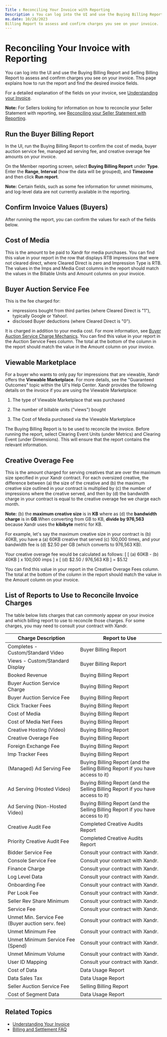 ```yaml
---
Title : Reconciling Your Invoice with Reporting
Description : You can log into the UI and use the Buying Billing Report and Selling
ms.date: 10/28/2023
Billing Report to assess and confirm charges you see on your invoice.
---
```



# Reconciling Your Invoice with Reporting





You can log into the UI and use the Buying Billing Report and Selling
Billing Report to assess and confirm charges you see on your invoice.
This page explains how to run the report and find the desired invoice
fields.

>

For a detailed explanation of the fields on your invoice, see
<a href="understanding-your-invoice.md" class="xref"
title="Annotated descriptions of the contents of your Xandr invoices.">Understanding
your Invoice</a>.

<div class="div">

>



<b>Note:</b> For Sellers looking for
information on how to reconcile your Seller Statement with reporting,
see <a href="reconciling-your-seller-statement-with-reporting.md"
class="xref">Reconciling your Seller Statement with Reporting</a>.











>

## Run the Buyer Billing Report

In the UI, run the Buying Billing Report to confirm the cost of media,
buyer auction service fee, managed ad serving fee, and creative overage
fee amounts on your invoice.

On the Member reporting screen, select **Buying Billing Report** under
**Type**. Enter the **Range**, **Interval** (how the data will be
grouped), and **Timezone** and then click **Run report**.

>



<b>Note:</b> Certain fields, such as some fee
information for unmet minimums, and log-level data are not currently
available in the reporting.







>

## Confirm Invoice Values (Buyers)

After running the report, you can confirm the values for each of the
fields below.



>

## Cost of Media

This is the amount to be paid to Xandr for media
purchases. You can find this value in your report in the row that
displays RTB impressions that were not cleared direct, where Cleared
Direct is zero and Impression Type is RTB. The values in the Imps and
Media Cost columns in the report should match the values in the Billable
Units and Amount columns on your invoice.



>

## Buyer Auction Service Fee

This is the fee charged for:

- impressions bought from third parties (where Cleared Direct is "1"),
  typically Google or Yahoo!.
- disclosed Buyer deductions (where Cleared Direct is "0").

It is charged in addition to your media cost. For more information, see
<a href="buyer-auction-service-charge-mechanics.md" class="xref">Buyer
Auction Service Charge Mechanics</a>. You can find this value in your
report in the Auction Service Fees column. The total at the bottom of
the column in the report should match the value in the Amount column on
your invoice.



>

## Viewable Marketplace

For a buyer who wants to only pay for impressions that are viewable,
Xandr offers the **Viewable Marketplace**. For
more details, see the "Guaranteed Outcomes" topic within the UI's Help
Center. Xandr provides the following details on
the invoice if you are using the Viewable Marketplace:

1.  The type of Viewable Marketplace that was purchased

2.  The number of billable units ("views") bought

3.  The Cost of Media purchased via the Viewable Marketplace

The Buying Billing Report is to be used to reconcile the invoice. Before
running the report, select Clearing Event
Units (under Metrics) and
Clearing Event (under
Dimensions). This will ensure that the
report contains the relevant information.



>

## Creative Overage Fee

This is the amount charged for serving creatives that are over the
maximum size specified in your Xandr contract.
For each oversized creative, the difference between (a) the size of the
creative and (b) the maximum creative size outlined in your contract is
multiplied by (c) the number of impressions where the creative served,
and then by (d) the bandwidth charge in your contract is equal to the
creative overage fee we charge each month.

>



<b>Note:</b> (b) the **maximum creative size**
is in **KB** where as (d) the **bandwidth charge** is in **GB**.When
converting from GB to KB, **divide by 976,563** because
Xandr uses the **kibibyte** metric for KB.





For example, let's say the maximum creative size in your contract is (b)
40KB, you have a (a) 60KB creative that served (c) 100,000 times, and
your bandwidth fee is (d) $2.50 per GB (which converts to 976,563 KB).

Your creative overage fee would be calculated as follows: \[ \[ (a)
60KB - (b) 40KB \] x 100,000 imps \] x \[ (d) $2.50 / 976,563 KB \] =
$5.12

You can find this value in your report in the Creative Overage Fees
column. The total at the bottom of the column in the report should match
the value in the Amount column on your invoice.



>

## List of Reports to Use to Reconcile Invoice Charges

The table below lists charges that can commonly appear on your invoice
and which billing report to use to reconcile those charges. For some
charges, you may need to consult your contract with
Xandr.

<table
id="reconciling_your_invoice_with_reporting__table-fd087171-2bce-4f8a-ac79-650e19057c4c"
class="table">
<thead class="thead">
<tr class="header row">
<th
id="reconciling_your_invoice_with_reporting__table-fd087171-2bce-4f8a-ac79-650e19057c4c__entry__1"
class="entry">Charge Description</th>
<th
id="reconciling_your_invoice_with_reporting__table-fd087171-2bce-4f8a-ac79-650e19057c4c__entry__2"
class="entry">Report to Use</th>
</tr>
</thead>
<tbody class="tbody">
<tr class="odd row">
<td class="entry"
headers="reconciling_your_invoice_with_reporting__table-fd087171-2bce-4f8a-ac79-650e19057c4c__entry__1">Completes
- Custom/Standard Video</td>
<td class="entry"
headers="reconciling_your_invoice_with_reporting__table-fd087171-2bce-4f8a-ac79-650e19057c4c__entry__2">Buyer
Billing Report</td>
</tr>
<tr class="even row">
<td class="entry"
headers="reconciling_your_invoice_with_reporting__table-fd087171-2bce-4f8a-ac79-650e19057c4c__entry__1">Views
- Custom/Standard Display</td>
<td class="entry"
headers="reconciling_your_invoice_with_reporting__table-fd087171-2bce-4f8a-ac79-650e19057c4c__entry__2">Buyer
Billing Report</td>
</tr>
<tr class="odd row">
<td class="entry"
headers="reconciling_your_invoice_with_reporting__table-fd087171-2bce-4f8a-ac79-650e19057c4c__entry__1">Booked
Revenue</td>
<td class="entry"
headers="reconciling_your_invoice_with_reporting__table-fd087171-2bce-4f8a-ac79-650e19057c4c__entry__2">Buying
Billing Report</td>
</tr>
<tr class="even row">
<td class="entry"
headers="reconciling_your_invoice_with_reporting__table-fd087171-2bce-4f8a-ac79-650e19057c4c__entry__1">Buyer
Auction Service Charge</td>
<td class="entry"
headers="reconciling_your_invoice_with_reporting__table-fd087171-2bce-4f8a-ac79-650e19057c4c__entry__2">Buying
Billing Report</td>
</tr>
<tr class="odd row">
<td class="entry"
headers="reconciling_your_invoice_with_reporting__table-fd087171-2bce-4f8a-ac79-650e19057c4c__entry__1">Buyer
Auction Service Fee</td>
<td class="entry"
headers="reconciling_your_invoice_with_reporting__table-fd087171-2bce-4f8a-ac79-650e19057c4c__entry__2">Buying
Billing Report</td>
</tr>
<tr class="even row">
<td class="entry"
headers="reconciling_your_invoice_with_reporting__table-fd087171-2bce-4f8a-ac79-650e19057c4c__entry__1">Click
Tracker Fees</td>
<td class="entry"
headers="reconciling_your_invoice_with_reporting__table-fd087171-2bce-4f8a-ac79-650e19057c4c__entry__2">Buying
Billing Report</td>
</tr>
<tr class="odd row">
<td class="entry"
headers="reconciling_your_invoice_with_reporting__table-fd087171-2bce-4f8a-ac79-650e19057c4c__entry__1">Cost
of Media</td>
<td class="entry"
headers="reconciling_your_invoice_with_reporting__table-fd087171-2bce-4f8a-ac79-650e19057c4c__entry__2">Buying
Billing Report</td>
</tr>
<tr class="even row">
<td class="entry"
headers="reconciling_your_invoice_with_reporting__table-fd087171-2bce-4f8a-ac79-650e19057c4c__entry__1">Cost
of Media Net Fees</td>
<td class="entry"
headers="reconciling_your_invoice_with_reporting__table-fd087171-2bce-4f8a-ac79-650e19057c4c__entry__2">Buying
Billing Report</td>
</tr>
<tr class="odd row">
<td class="entry"
headers="reconciling_your_invoice_with_reporting__table-fd087171-2bce-4f8a-ac79-650e19057c4c__entry__1">Creative
Hosting (Video)</td>
<td class="entry"
headers="reconciling_your_invoice_with_reporting__table-fd087171-2bce-4f8a-ac79-650e19057c4c__entry__2">Buying
Billing Report</td>
</tr>
<tr class="even row">
<td class="entry"
headers="reconciling_your_invoice_with_reporting__table-fd087171-2bce-4f8a-ac79-650e19057c4c__entry__1">Creative
Overage Fee</td>
<td class="entry"
headers="reconciling_your_invoice_with_reporting__table-fd087171-2bce-4f8a-ac79-650e19057c4c__entry__2">Buying
Billing Report</td>
</tr>
<tr class="odd row">
<td class="entry"
headers="reconciling_your_invoice_with_reporting__table-fd087171-2bce-4f8a-ac79-650e19057c4c__entry__1">Foreign
Exchange Fee</td>
<td class="entry"
headers="reconciling_your_invoice_with_reporting__table-fd087171-2bce-4f8a-ac79-650e19057c4c__entry__2">Buying
Billing Report</td>
</tr>
<tr class="even row">
<td class="entry"
headers="reconciling_your_invoice_with_reporting__table-fd087171-2bce-4f8a-ac79-650e19057c4c__entry__1">Imp
Tracker Fees</td>
<td class="entry"
headers="reconciling_your_invoice_with_reporting__table-fd087171-2bce-4f8a-ac79-650e19057c4c__entry__2">Buying
Billing Report</td>
</tr>
<tr class="odd row">
<td class="entry"
headers="reconciling_your_invoice_with_reporting__table-fd087171-2bce-4f8a-ac79-650e19057c4c__entry__1">(Managed)
Ad Serving Fee</td>
<td class="entry"
headers="reconciling_your_invoice_with_reporting__table-fd087171-2bce-4f8a-ac79-650e19057c4c__entry__2">Buying
Billing Report (and the Selling Billing Report if you have access to
it)</td>
</tr>
<tr class="even row">
<td class="entry"
headers="reconciling_your_invoice_with_reporting__table-fd087171-2bce-4f8a-ac79-650e19057c4c__entry__1">Ad
Serving (Hosted Video)</td>
<td class="entry"
headers="reconciling_your_invoice_with_reporting__table-fd087171-2bce-4f8a-ac79-650e19057c4c__entry__2">Buying
Billing Report (and the Selling Billing Report if you have access to
it)</td>
</tr>
<tr class="odd row">
<td class="entry"
headers="reconciling_your_invoice_with_reporting__table-fd087171-2bce-4f8a-ac79-650e19057c4c__entry__1">Ad
Serving (Non-Hosted Video)</td>
<td class="entry"
headers="reconciling_your_invoice_with_reporting__table-fd087171-2bce-4f8a-ac79-650e19057c4c__entry__2">Buying
Billing Report (and the Selling Billing Report if you have access to
it)</td>
</tr>
<tr class="even row">
<td class="entry"
headers="reconciling_your_invoice_with_reporting__table-fd087171-2bce-4f8a-ac79-650e19057c4c__entry__1">Creative
Audit Fee</td>
<td class="entry"
headers="reconciling_your_invoice_with_reporting__table-fd087171-2bce-4f8a-ac79-650e19057c4c__entry__2">Completed
Creative Audits Report</td>
</tr>
<tr class="odd row">
<td class="entry"
headers="reconciling_your_invoice_with_reporting__table-fd087171-2bce-4f8a-ac79-650e19057c4c__entry__1">Priority
Creative Audit Fee</td>
<td class="entry"
headers="reconciling_your_invoice_with_reporting__table-fd087171-2bce-4f8a-ac79-650e19057c4c__entry__2">Completed
Creative Audits Report</td>
</tr>
<tr class="even row">
<td class="entry"
headers="reconciling_your_invoice_with_reporting__table-fd087171-2bce-4f8a-ac79-650e19057c4c__entry__1">Bidder
Service Fee</td>
<td class="entry"
headers="reconciling_your_invoice_with_reporting__table-fd087171-2bce-4f8a-ac79-650e19057c4c__entry__2">Consult
your contract with Xandr.</td>
</tr>
<tr class="odd row">
<td class="entry"
headers="reconciling_your_invoice_with_reporting__table-fd087171-2bce-4f8a-ac79-650e19057c4c__entry__1">Console
Service Fee</td>
<td class="entry"
headers="reconciling_your_invoice_with_reporting__table-fd087171-2bce-4f8a-ac79-650e19057c4c__entry__2">Consult
your contract with Xandr.</td>
</tr>
<tr class="even row">
<td class="entry"
headers="reconciling_your_invoice_with_reporting__table-fd087171-2bce-4f8a-ac79-650e19057c4c__entry__1">Finance
Charge</td>
<td class="entry"
headers="reconciling_your_invoice_with_reporting__table-fd087171-2bce-4f8a-ac79-650e19057c4c__entry__2">Consult
your contract with Xandr.</td>
</tr>
<tr class="odd row">
<td class="entry"
headers="reconciling_your_invoice_with_reporting__table-fd087171-2bce-4f8a-ac79-650e19057c4c__entry__1">Log
Level Data</td>
<td class="entry"
headers="reconciling_your_invoice_with_reporting__table-fd087171-2bce-4f8a-ac79-650e19057c4c__entry__2">Consult
your contract with Xandr.</td>
</tr>
<tr class="even row">
<td class="entry"
headers="reconciling_your_invoice_with_reporting__table-fd087171-2bce-4f8a-ac79-650e19057c4c__entry__1">Onboarding
Fee</td>
<td class="entry"
headers="reconciling_your_invoice_with_reporting__table-fd087171-2bce-4f8a-ac79-650e19057c4c__entry__2">Consult
your contract with Xandr.</td>
</tr>
<tr class="odd row">
<td class="entry"
headers="reconciling_your_invoice_with_reporting__table-fd087171-2bce-4f8a-ac79-650e19057c4c__entry__1">Per
Look Fee</td>
<td class="entry"
headers="reconciling_your_invoice_with_reporting__table-fd087171-2bce-4f8a-ac79-650e19057c4c__entry__2">Consult
your contract with Xandr.</td>
</tr>
<tr class="even row">
<td class="entry"
headers="reconciling_your_invoice_with_reporting__table-fd087171-2bce-4f8a-ac79-650e19057c4c__entry__1">Seller
Rev Share Minimum</td>
<td class="entry"
headers="reconciling_your_invoice_with_reporting__table-fd087171-2bce-4f8a-ac79-650e19057c4c__entry__2">Consult
your contract with Xandr.</td>
</tr>
<tr class="odd row">
<td class="entry"
headers="reconciling_your_invoice_with_reporting__table-fd087171-2bce-4f8a-ac79-650e19057c4c__entry__1">Service
Fee</td>
<td class="entry"
headers="reconciling_your_invoice_with_reporting__table-fd087171-2bce-4f8a-ac79-650e19057c4c__entry__2">Consult
your contract with Xandr.</td>
</tr>
<tr class="even row">
<td class="entry"
headers="reconciling_your_invoice_with_reporting__table-fd087171-2bce-4f8a-ac79-650e19057c4c__entry__1">Unmet
Min. Service Fee (Buyer auction serv. fee)</td>
<td class="entry"
headers="reconciling_your_invoice_with_reporting__table-fd087171-2bce-4f8a-ac79-650e19057c4c__entry__2">Consult
your contract with Xandr.</td>
</tr>
<tr class="odd row">
<td class="entry"
headers="reconciling_your_invoice_with_reporting__table-fd087171-2bce-4f8a-ac79-650e19057c4c__entry__1">Unmet
Minimum Fee</td>
<td class="entry"
headers="reconciling_your_invoice_with_reporting__table-fd087171-2bce-4f8a-ac79-650e19057c4c__entry__2">Consult
your contract with Xandr.</td>
</tr>
<tr class="even row">
<td class="entry"
headers="reconciling_your_invoice_with_reporting__table-fd087171-2bce-4f8a-ac79-650e19057c4c__entry__1">Unmet
Minimum Service Fee (Spend)</td>
<td class="entry"
headers="reconciling_your_invoice_with_reporting__table-fd087171-2bce-4f8a-ac79-650e19057c4c__entry__2">Consult
your contract with Xandr.</td>
</tr>
<tr class="odd row">
<td class="entry"
headers="reconciling_your_invoice_with_reporting__table-fd087171-2bce-4f8a-ac79-650e19057c4c__entry__1">Unmet
Minimum Volume</td>
<td class="entry"
headers="reconciling_your_invoice_with_reporting__table-fd087171-2bce-4f8a-ac79-650e19057c4c__entry__2">Consult
your contract with Xandr.</td>
</tr>
<tr class="even row">
<td class="entry"
headers="reconciling_your_invoice_with_reporting__table-fd087171-2bce-4f8a-ac79-650e19057c4c__entry__1">User
ID Mapping</td>
<td class="entry"
headers="reconciling_your_invoice_with_reporting__table-fd087171-2bce-4f8a-ac79-650e19057c4c__entry__2">Consult
your contract with Xandr.</td>
</tr>
<tr class="odd row">
<td class="entry"
headers="reconciling_your_invoice_with_reporting__table-fd087171-2bce-4f8a-ac79-650e19057c4c__entry__1">Cost
of Data</td>
<td class="entry"
headers="reconciling_your_invoice_with_reporting__table-fd087171-2bce-4f8a-ac79-650e19057c4c__entry__2">Data
Usage Report</td>
</tr>
<tr class="even row">
<td class="entry"
headers="reconciling_your_invoice_with_reporting__table-fd087171-2bce-4f8a-ac79-650e19057c4c__entry__1">Data
Sales Tax</td>
<td class="entry"
headers="reconciling_your_invoice_with_reporting__table-fd087171-2bce-4f8a-ac79-650e19057c4c__entry__2">Data
Usage Report</td>
</tr>
<tr class="odd row">
<td class="entry"
headers="reconciling_your_invoice_with_reporting__table-fd087171-2bce-4f8a-ac79-650e19057c4c__entry__1">Seller
Auction Service Fee</td>
<td class="entry"
headers="reconciling_your_invoice_with_reporting__table-fd087171-2bce-4f8a-ac79-650e19057c4c__entry__2">Selling
Billing Report</td>
</tr>
<tr class="even row">
<td class="entry"
headers="reconciling_your_invoice_with_reporting__table-fd087171-2bce-4f8a-ac79-650e19057c4c__entry__1">Cost
of Segment Data</td>
<td class="entry"
headers="reconciling_your_invoice_with_reporting__table-fd087171-2bce-4f8a-ac79-650e19057c4c__entry__2">Data
Usage Report</td>
</tr>
</tbody>
</table>





## Related Topics

- <a href="understanding-your-invoice.md" class="xref"
  title="Annotated descriptions of the contents of your Xandr invoices.">Understanding
  Your Invoice</a>
- <a href="billing-faq.md" class="xref">Billing and Settlement FAQ</a>






